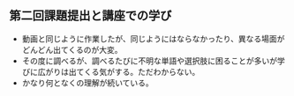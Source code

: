## 第二回課題提出と講座での学び
- 動画と同じように作業したが、同じようにはならなかったり、異なる場面がどんどん出てくるのが大変。
- その度に調べるが、調べるたびに不明な単語や選択肢に困ることが多いが学びに広がりは出てくる気がする。ただわからない。
- かなり何となくの理解が続いている。
